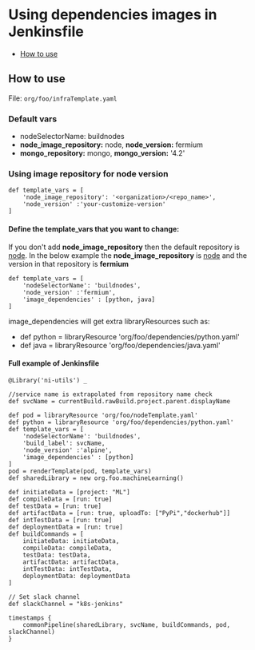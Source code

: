 # Using dependencies images in Jenkinsfile
* [How to use](#how-to-use)

## How to use
File: `org/foo/infraTemplate.yaml`

### Default vars
* nodeSelectorName: buildnodes
* **node_image_repository:** node, **node_version:** fermium
* **mongo_repository:** mongo, **mongo_version:** '4.2'
 
### Using image repository for node version
```
def template_vars = [
    'node_image_repository': '<organization>/<repo_name>',
    'node_version' :'your-customize-version'
]
```

#### Define the template_vars that you want to change:
If you don't add **node_image_repository** then the default repository is [node][docker-hub-node-version].
In the below example the **node_image_repository** is [node][docker-hub-node-version] and the version in that repository is **fermium**
```
def template_vars = [
    'nodeSelectorName': 'buildnodes',
    'node_version' :'fermium',
    'image_dependencies' : [python, java]
]
```

image_dependencies will get extra libraryResources such as:
  * def python = libraryResource 'org/foo/dependencies/python.yaml'
  * def java = libraryResource 'org/foo/dependencies/java.yaml'

#### Full example of Jenkinsfile
```
@Library('ni-utils') _

//service name is extrapolated from repository name check
def svcName = currentBuild.rawBuild.project.parent.displayName

def pod = libraryResource 'org/foo/nodeTemplate.yaml'
def python = libraryResource 'org/foo/dependencies/python.yaml'
def template_vars = [
    'nodeSelectorName': 'buildnodes',
    'build_label': svcName,
    'node_version' :'alpine',
    'image_dependencies' : [python]
]
pod = renderTemplate(pod, template_vars)
def sharedLibrary = new org.foo.machineLearning() 

def initiateData = [project: "ML"]
def compileData = [run: true]
def testData = [run: true]
def artifactData = [run: true, uploadTo: ["PyPi","dockerhub"]]
def intTestData = [run: true]
def deploymentData = [run: true]
def buildCommands = [
    initiateData: initiateData,
    compileData: compileData,
    testData: testData,
    artifactData: artifactData,
    intTestData: intTestData,
    deploymentData: deploymentData
]

// Set slack channel
def slackChannel = "k8s-jenkins"

timestamps {
    commonPipeline(sharedLibrary, svcName, buildCommands, pod, slackChannel)
}
```

[docker-hub-node-version]: <https://hub.docker.com/_/node?tab=tags&page=1&ordering=last_updated>
